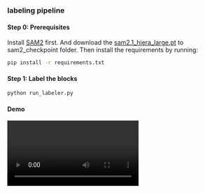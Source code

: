 ### labeling pipeline
#### Step 0: Prerequisites
Install [SAM2](https://github.com/facebookresearch/sam2) first. And download the [sam2.1_hiera_large.pt](https://dl.fbaipublicfiles.com/segment_anything_2/092824/sam2.1_hiera_large.pt) to sam2_checkpoint folder. 
Then install the requirements by running:
```bash
pip install -r requirements.txt
```

#### Step 1: Label the blocks
```bash
python run_labeler.py
```

#### Demo
![Demo](docs/demo.webm)